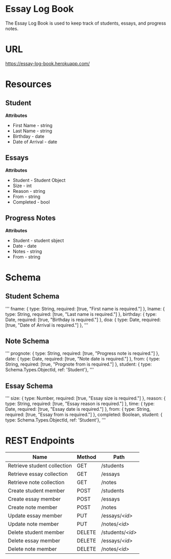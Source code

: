 # Essay Log Book

The Essay Log Book is used to keep track of students, essays, and progress notes.

# URL
https://essay-log-book.herokuapp.com/

# Resources

## Student
**Attributes**
* First Name - string
* Last Name - string
* Birthday - date
* Date of Arrival - date

## Essays
**Attributes**
* Student - Student Object
* Size - int
* Reason - string
* From - string
* Completed - bool

## Progress Notes
**Attributes**
* Student - student sbject
* Date - date
* Notes - string
* From - string

 # Schema

 ## Student Schema
'''
	fname: {
		type: String,
		required: [true, "First name is required."]
	},
	lname: {
		type: String,
		required: [true, "Last name is required."]
	},
	birthday: {
		type: Date,
		required: [true, "Birthday is required."]
	},
	doa: {
		type: Date,
		required: [true, "Date of Arrival is required."]
	},
'''

## Note Schema
'''
	prognote: {
		type: String,
		required: [true, "Progress note is required."]
	},
	date: {
		type: Date,
		required: [true, "Note date is required."]
	},
	from: {
		type: String,
		required: [true, "Prognote from is required."]
	},
	student: { type: Schema.Types.ObjectId, ref: 'Student'},
'''

## Essay Schema
'''
	size: {
		type: Number,
		required: [true, "Essay size is required."]
	},
	reason: {
		type: String,
		required: [true, "Essay reason is required."]
	},
	time: {
		type: Date,
		required: [true, "Essay date is required."]
	},
	from: {
		type: String,
		required: [true, "Essay from is required."]
	},
	completed: Boolean,
	student: { type: Schema.Types.ObjectId, ref: 'Student'},
'''

# REST Endpoints
Name                           | Method | Path
----------------------------|--------|------------------
Retrieve student collection | GET    | /students
Retrieve essay collection   | GET    | /essays
Retrieve note collection    | GET    | /notes
Create student member       | POST   | /students
Create essay member         | POST   | /essays
Create note member          | POST   | /notes
Update essay member         | PUT    | /essays/*\<id\>*
Update note member          | PUT    | /notes/*\<id\>*
Delete student member       | DELETE | /students/*\<id\>*
Delete essay member         | DELETE | /essays/*\<id\>*
Delete note member          | DELETE | /notes/*\<id\>*

